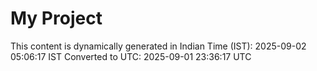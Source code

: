 # My Project

This content is dynamically generated in Indian Time (IST): 2025-09-02 05:06:17 IST
Converted to UTC: 2025-09-01 23:36:17 UTC
